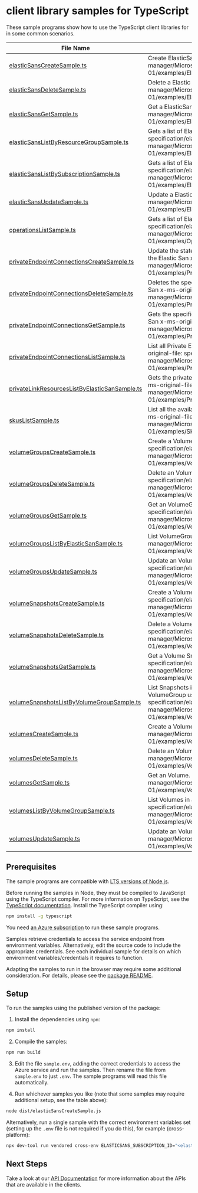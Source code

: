 # client library samples for TypeScript

These sample programs show how to use the TypeScript client libraries for in some common scenarios.

| **File Name**                                                                               | **Description**                                                                                                                                                                                                                                                      |
| ------------------------------------------------------------------------------------------- | -------------------------------------------------------------------------------------------------------------------------------------------------------------------------------------------------------------------------------------------------------------------- |
| [elasticSansCreateSample.ts][elasticsanscreatesample]                                       | Create ElasticSan. x-ms-original-file: specification/elasticsan/resource-manager/Microsoft.ElasticSan/stable/2024-05-01/examples/ElasticSans_Create_MaximumSet_Gen.json                                                                                              |
| [elasticSansDeleteSample.ts][elasticsansdeletesample]                                       | Delete a Elastic San. x-ms-original-file: specification/elasticsan/resource-manager/Microsoft.ElasticSan/stable/2024-05-01/examples/ElasticSans_Delete_MaximumSet_Gen.json                                                                                           |
| [elasticSansGetSample.ts][elasticsansgetsample]                                             | Get a ElasticSan. x-ms-original-file: specification/elasticsan/resource-manager/Microsoft.ElasticSan/stable/2024-05-01/examples/ElasticSans_Get_MaximumSet_Gen.json                                                                                                  |
| [elasticSansListByResourceGroupSample.ts][elasticsanslistbyresourcegroupsample]             | Gets a list of ElasticSan in a resource group. x-ms-original-file: specification/elasticsan/resource-manager/Microsoft.ElasticSan/stable/2024-05-01/examples/ElasticSans_ListByResourceGroup_MaximumSet_Gen.json                                                     |
| [elasticSansListBySubscriptionSample.ts][elasticsanslistbysubscriptionsample]               | Gets a list of ElasticSans in a subscription x-ms-original-file: specification/elasticsan/resource-manager/Microsoft.ElasticSan/stable/2024-05-01/examples/ElasticSans_ListBySubscription_MaximumSet_Gen.json                                                        |
| [elasticSansUpdateSample.ts][elasticsansupdatesample]                                       | Update a Elastic San. x-ms-original-file: specification/elasticsan/resource-manager/Microsoft.ElasticSan/stable/2024-05-01/examples/ElasticSans_Update_MaximumSet_Gen.json                                                                                           |
| [operationsListSample.ts][operationslistsample]                                             | Gets a list of ElasticSan operations. x-ms-original-file: specification/elasticsan/resource-manager/Microsoft.ElasticSan/stable/2024-05-01/examples/Operations_List_MaximumSet_Gen.json                                                                              |
| [privateEndpointConnectionsCreateSample.ts][privateendpointconnectionscreatesample]         | Update the state of specified private endpoint connection associated with the Elastic San x-ms-original-file: specification/elasticsan/resource-manager/Microsoft.ElasticSan/stable/2024-05-01/examples/PrivateEndpointConnections_Create_MaximumSet_Gen.json        |
| [privateEndpointConnectionsDeleteSample.ts][privateendpointconnectionsdeletesample]         | Deletes the specified private endpoint connection associated with the Elastic San x-ms-original-file: specification/elasticsan/resource-manager/Microsoft.ElasticSan/stable/2024-05-01/examples/PrivateEndpointConnections_Delete_MaximumSet_Gen.json                |
| [privateEndpointConnectionsGetSample.ts][privateendpointconnectionsgetsample]               | Gets the specified private endpoint connection associated with the Elastic San x-ms-original-file: specification/elasticsan/resource-manager/Microsoft.ElasticSan/stable/2024-05-01/examples/PrivateEndpointConnections_Get_MaximumSet_Gen.json                      |
| [privateEndpointConnectionsListSample.ts][privateendpointconnectionslistsample]             | List all Private Endpoint Connections associated with the Elastic San. x-ms-original-file: specification/elasticsan/resource-manager/Microsoft.ElasticSan/stable/2024-05-01/examples/PrivateEndpointConnections_List_MaximumSet_Gen.json                             |
| [privateLinkResourcesListByElasticSanSample.ts][privatelinkresourceslistbyelasticsansample] | Gets the private link resources that need to be created for a elastic San. x-ms-original-file: specification/elasticsan/resource-manager/Microsoft.ElasticSan/stable/2024-05-01/examples/PrivateLinkResources_ListByElasticSan_MaximumSet_Gen.json                   |
| [skusListSample.ts][skuslistsample]                                                         | List all the available Skus in the region and information related to them x-ms-original-file: specification/elasticsan/resource-manager/Microsoft.ElasticSan/stable/2024-05-01/examples/Skus_List_MaximumSet_Gen.json                                                |
| [volumeGroupsCreateSample.ts][volumegroupscreatesample]                                     | Create a Volume Group. x-ms-original-file: specification/elasticsan/resource-manager/Microsoft.ElasticSan/stable/2024-05-01/examples/VolumeGroups_Create_MaximumSet_Gen.json                                                                                         |
| [volumeGroupsDeleteSample.ts][volumegroupsdeletesample]                                     | Delete an VolumeGroup. x-ms-original-file: specification/elasticsan/resource-manager/Microsoft.ElasticSan/stable/2024-05-01/examples/VolumeGroups_Delete_MaximumSet_Gen.json                                                                                         |
| [volumeGroupsGetSample.ts][volumegroupsgetsample]                                           | Get an VolumeGroups. x-ms-original-file: specification/elasticsan/resource-manager/Microsoft.ElasticSan/stable/2024-05-01/examples/VolumeGroups_Get_MaximumSet_Gen.json                                                                                              |
| [volumeGroupsListByElasticSanSample.ts][volumegroupslistbyelasticsansample]                 | List VolumeGroups. x-ms-original-file: specification/elasticsan/resource-manager/Microsoft.ElasticSan/stable/2024-05-01/examples/VolumeGroups_ListByElasticSan_MaximumSet_Gen.json                                                                                   |
| [volumeGroupsUpdateSample.ts][volumegroupsupdatesample]                                     | Update an VolumeGroup. x-ms-original-file: specification/elasticsan/resource-manager/Microsoft.ElasticSan/stable/2024-05-01/examples/VolumeGroups_Update_MaximumSet_Gen.json                                                                                         |
| [volumeSnapshotsCreateSample.ts][volumesnapshotscreatesample]                               | Create a Volume Snapshot. x-ms-original-file: specification/elasticsan/resource-manager/Microsoft.ElasticSan/stable/2024-05-01/examples/VolumeSnapshots_Create_MaximumSet_Gen.json                                                                                   |
| [volumeSnapshotsDeleteSample.ts][volumesnapshotsdeletesample]                               | Delete a Volume Snapshot. x-ms-original-file: specification/elasticsan/resource-manager/Microsoft.ElasticSan/stable/2024-05-01/examples/VolumeSnapshots_Delete_MaximumSet_Gen.json                                                                                   |
| [volumeSnapshotsGetSample.ts][volumesnapshotsgetsample]                                     | Get a Volume Snapshot. x-ms-original-file: specification/elasticsan/resource-manager/Microsoft.ElasticSan/stable/2024-05-01/examples/VolumeSnapshots_Get_MaximumSet_Gen.json                                                                                         |
| [volumeSnapshotsListByVolumeGroupSample.ts][volumesnapshotslistbyvolumegroupsample]         | List Snapshots in a VolumeGroup or List Snapshots by Volume (name) in a VolumeGroup using filter x-ms-original-file: specification/elasticsan/resource-manager/Microsoft.ElasticSan/stable/2024-05-01/examples/VolumeSnapshots_ListByVolumeGroup_MaximumSet_Gen.json |
| [volumesCreateSample.ts][volumescreatesample]                                               | Create a Volume. x-ms-original-file: specification/elasticsan/resource-manager/Microsoft.ElasticSan/stable/2024-05-01/examples/Volumes_Create_MaximumSet_Gen.json                                                                                                    |
| [volumesDeleteSample.ts][volumesdeletesample]                                               | Delete an Volume. x-ms-original-file: specification/elasticsan/resource-manager/Microsoft.ElasticSan/stable/2024-05-01/examples/Volumes_Delete_MaximumSet_Gen.json                                                                                                   |
| [volumesGetSample.ts][volumesgetsample]                                                     | Get an Volume. x-ms-original-file: specification/elasticsan/resource-manager/Microsoft.ElasticSan/stable/2024-05-01/examples/Volumes_Get_MaximumSet_Gen.json                                                                                                         |
| [volumesListByVolumeGroupSample.ts][volumeslistbyvolumegroupsample]                         | List Volumes in a VolumeGroup. x-ms-original-file: specification/elasticsan/resource-manager/Microsoft.ElasticSan/stable/2024-05-01/examples/Volumes_ListByVolumeGroup_MaximumSet_Gen.json                                                                           |
| [volumesUpdateSample.ts][volumesupdatesample]                                               | Update an Volume. x-ms-original-file: specification/elasticsan/resource-manager/Microsoft.ElasticSan/stable/2024-05-01/examples/Volumes_Update_MaximumSet_Gen.json                                                                                                   |

## Prerequisites

The sample programs are compatible with [LTS versions of Node.js](https://github.com/nodejs/release#release-schedule).

Before running the samples in Node, they must be compiled to JavaScript using the TypeScript compiler. For more information on TypeScript, see the [TypeScript documentation][typescript]. Install the TypeScript compiler using:

```bash
npm install -g typescript
```

You need [an Azure subscription][freesub] to run these sample programs.

Samples retrieve credentials to access the service endpoint from environment variables. Alternatively, edit the source code to include the appropriate credentials. See each individual sample for details on which environment variables/credentials it requires to function.

Adapting the samples to run in the browser may require some additional consideration. For details, please see the [package README][package].

## Setup

To run the samples using the published version of the package:

1. Install the dependencies using `npm`:

```bash
npm install
```

2. Compile the samples:

```bash
npm run build
```

3. Edit the file `sample.env`, adding the correct credentials to access the Azure service and run the samples. Then rename the file from `sample.env` to just `.env`. The sample programs will read this file automatically.

4. Run whichever samples you like (note that some samples may require additional setup, see the table above):

```bash
node dist/elasticSansCreateSample.js
```

Alternatively, run a single sample with the correct environment variables set (setting up the `.env` file is not required if you do this), for example (cross-platform):

```bash
npx dev-tool run vendored cross-env ELASTICSANS_SUBSCRIPTION_ID="<elasticsans subscription id>" ELASTICSANS_RESOURCE_GROUP="<elasticsans resource group>" node dist/elasticSansCreateSample.js
```

## Next Steps

Take a look at our [API Documentation][apiref] for more information about the APIs that are available in the clients.

[elasticsanscreatesample]: https://github.com/Azure/azure-sdk-for-js/blob/main/sdk/elasticsans/arm-elasticsan/samples/v1/typescript/src/elasticSansCreateSample.ts
[elasticsansdeletesample]: https://github.com/Azure/azure-sdk-for-js/blob/main/sdk/elasticsans/arm-elasticsan/samples/v1/typescript/src/elasticSansDeleteSample.ts
[elasticsansgetsample]: https://github.com/Azure/azure-sdk-for-js/blob/main/sdk/elasticsans/arm-elasticsan/samples/v1/typescript/src/elasticSansGetSample.ts
[elasticsanslistbyresourcegroupsample]: https://github.com/Azure/azure-sdk-for-js/blob/main/sdk/elasticsans/arm-elasticsan/samples/v1/typescript/src/elasticSansListByResourceGroupSample.ts
[elasticsanslistbysubscriptionsample]: https://github.com/Azure/azure-sdk-for-js/blob/main/sdk/elasticsans/arm-elasticsan/samples/v1/typescript/src/elasticSansListBySubscriptionSample.ts
[elasticsansupdatesample]: https://github.com/Azure/azure-sdk-for-js/blob/main/sdk/elasticsans/arm-elasticsan/samples/v1/typescript/src/elasticSansUpdateSample.ts
[operationslistsample]: https://github.com/Azure/azure-sdk-for-js/blob/main/sdk/elasticsans/arm-elasticsan/samples/v1/typescript/src/operationsListSample.ts
[privateendpointconnectionscreatesample]: https://github.com/Azure/azure-sdk-for-js/blob/main/sdk/elasticsans/arm-elasticsan/samples/v1/typescript/src/privateEndpointConnectionsCreateSample.ts
[privateendpointconnectionsdeletesample]: https://github.com/Azure/azure-sdk-for-js/blob/main/sdk/elasticsans/arm-elasticsan/samples/v1/typescript/src/privateEndpointConnectionsDeleteSample.ts
[privateendpointconnectionsgetsample]: https://github.com/Azure/azure-sdk-for-js/blob/main/sdk/elasticsans/arm-elasticsan/samples/v1/typescript/src/privateEndpointConnectionsGetSample.ts
[privateendpointconnectionslistsample]: https://github.com/Azure/azure-sdk-for-js/blob/main/sdk/elasticsans/arm-elasticsan/samples/v1/typescript/src/privateEndpointConnectionsListSample.ts
[privatelinkresourceslistbyelasticsansample]: https://github.com/Azure/azure-sdk-for-js/blob/main/sdk/elasticsans/arm-elasticsan/samples/v1/typescript/src/privateLinkResourcesListByElasticSanSample.ts
[skuslistsample]: https://github.com/Azure/azure-sdk-for-js/blob/main/sdk/elasticsans/arm-elasticsan/samples/v1/typescript/src/skusListSample.ts
[volumegroupscreatesample]: https://github.com/Azure/azure-sdk-for-js/blob/main/sdk/elasticsans/arm-elasticsan/samples/v1/typescript/src/volumeGroupsCreateSample.ts
[volumegroupsdeletesample]: https://github.com/Azure/azure-sdk-for-js/blob/main/sdk/elasticsans/arm-elasticsan/samples/v1/typescript/src/volumeGroupsDeleteSample.ts
[volumegroupsgetsample]: https://github.com/Azure/azure-sdk-for-js/blob/main/sdk/elasticsans/arm-elasticsan/samples/v1/typescript/src/volumeGroupsGetSample.ts
[volumegroupslistbyelasticsansample]: https://github.com/Azure/azure-sdk-for-js/blob/main/sdk/elasticsans/arm-elasticsan/samples/v1/typescript/src/volumeGroupsListByElasticSanSample.ts
[volumegroupsupdatesample]: https://github.com/Azure/azure-sdk-for-js/blob/main/sdk/elasticsans/arm-elasticsan/samples/v1/typescript/src/volumeGroupsUpdateSample.ts
[volumesnapshotscreatesample]: https://github.com/Azure/azure-sdk-for-js/blob/main/sdk/elasticsans/arm-elasticsan/samples/v1/typescript/src/volumeSnapshotsCreateSample.ts
[volumesnapshotsdeletesample]: https://github.com/Azure/azure-sdk-for-js/blob/main/sdk/elasticsans/arm-elasticsan/samples/v1/typescript/src/volumeSnapshotsDeleteSample.ts
[volumesnapshotsgetsample]: https://github.com/Azure/azure-sdk-for-js/blob/main/sdk/elasticsans/arm-elasticsan/samples/v1/typescript/src/volumeSnapshotsGetSample.ts
[volumesnapshotslistbyvolumegroupsample]: https://github.com/Azure/azure-sdk-for-js/blob/main/sdk/elasticsans/arm-elasticsan/samples/v1/typescript/src/volumeSnapshotsListByVolumeGroupSample.ts
[volumescreatesample]: https://github.com/Azure/azure-sdk-for-js/blob/main/sdk/elasticsans/arm-elasticsan/samples/v1/typescript/src/volumesCreateSample.ts
[volumesdeletesample]: https://github.com/Azure/azure-sdk-for-js/blob/main/sdk/elasticsans/arm-elasticsan/samples/v1/typescript/src/volumesDeleteSample.ts
[volumesgetsample]: https://github.com/Azure/azure-sdk-for-js/blob/main/sdk/elasticsans/arm-elasticsan/samples/v1/typescript/src/volumesGetSample.ts
[volumeslistbyvolumegroupsample]: https://github.com/Azure/azure-sdk-for-js/blob/main/sdk/elasticsans/arm-elasticsan/samples/v1/typescript/src/volumesListByVolumeGroupSample.ts
[volumesupdatesample]: https://github.com/Azure/azure-sdk-for-js/blob/main/sdk/elasticsans/arm-elasticsan/samples/v1/typescript/src/volumesUpdateSample.ts
[apiref]: https://docs.microsoft.com/javascript/api/@azure/arm-elasticsan?view=azure-node-preview
[freesub]: https://azure.microsoft.com/free/
[package]: https://github.com/Azure/azure-sdk-for-js/tree/main/sdk/elasticsans/arm-elasticsan/README.md
[typescript]: https://www.typescriptlang.org/docs/home.html
